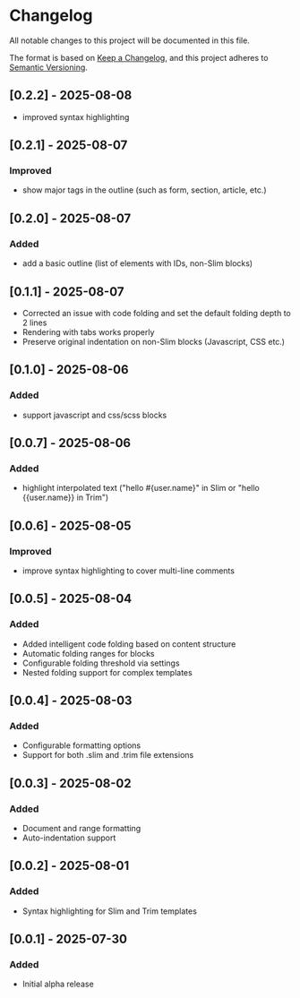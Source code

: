 # Changelog

All notable changes to this project will be documented in this file.

The format is based on [Keep a Changelog](https://keepachangelog.com/en/1.0.0/),
and this project adheres to [Semantic Versioning](https://semver.org/spec/v2.0.0.html).

## [0.2.2] - 2025-08-08

- improved syntax highlighting

## [0.2.1] - 2025-08-07

### Improved

- show major tags in the outline (such as form, section, article, etc.)

## [0.2.0] - 2025-08-07

### Added
- add a basic outline (list of elements with IDs, non-Slim blocks)

## [0.1.1] - 2025-08-07

- Corrected an issue with code folding and set the default folding depth to 2 lines
- Rendering with tabs works properly
- Preserve original indentation on non-Slim blocks (Javascript, CSS etc.)

## [0.1.0] - 2025-08-06

### Added

- support javascript and css/scss blocks

## [0.0.7] - 2025-08-06

### Added

- highlight interpolated text ("hello #{user.name}" in Slim or "hello {{user.name}} in Trim")

## [0.0.6] - 2025-08-05

### Improved

- improve syntax highlighting to cover multi-line comments

## [0.0.5] - 2025-08-04

### Added

- Added intelligent code folding based on content structure
- Automatic folding ranges for blocks
- Configurable folding threshold via settings
- Nested folding support for complex templates

## [0.0.4] - 2025-08-03

### Added

- Configurable formatting options
- Support for both .slim and .trim file extensions

## [0.0.3] - 2025-08-02

### Added

- Document and range formatting
- Auto-indentation support

## [0.0.2] - 2025-08-01

### Added

- Syntax highlighting for Slim and Trim templates

## [0.0.1] - 2025-07-30

### Added

- Initial alpha release
